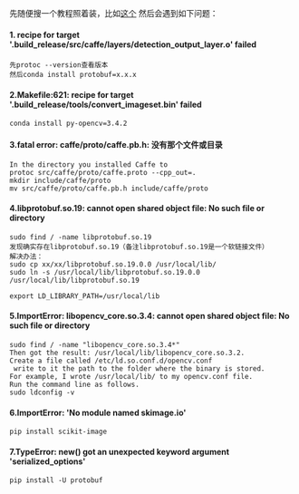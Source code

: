 
先随便搜一个教程照着装，比如[这个](https://blog.csdn.net/lukaslong/article/details/81390276)
然后会遇到如下问题：


#### 1. recipe for target '.build_release/src/caffe/layers/detection_output_layer.o' failed
```
先protoc --version查看版本
然后conda install protobuf=x.x.x 
```

#### 2.Makefile:621: recipe for target '.build_release/tools/convert_imageset.bin' failed
```
conda install py-opencv=3.4.2
```

#### 3.fatal error: caffe/proto/caffe.pb.h: 没有那个文件或目录
```
In the directory you installed Caffe to
protoc src/caffe/proto/caffe.proto --cpp_out=.
mkdir include/caffe/proto
mv src/caffe/proto/caffe.pb.h include/caffe/proto
```

#### 4.libprotobuf.so.19: cannot open shared object file: No such file or directory
```
sudo find / -name libprotobuf.so.19
发现确实存在libprotobuf.so.19（备注libprotobuf.so.19是一个软链接文件）
解决办法：
sudo cp xx/xx/libprotobuf.so.19.0.0 /usr/local/lib/
sudo ln -s /usr/local/lib/libprotobuf.so.19.0.0 /usr/local/lib/libprotobuf.so.19

export LD_LIBRARY_PATH=/usr/local/lib
```

#### 5.ImportError: libopencv_core.so.3.4: cannot open shared object file: No such file or directory
```
sudo find / -name "libopencv_core.so.3.4*"
Then got the result: /usr/local/lib/libopencv_core.so.3.2.
Create a file called /etc/ld.so.conf.d/opencv.conf 
 write to it the path to the folder where the binary is stored.
For example, I wrote /usr/local/lib/ to my opencv.conf file.
Run the command line as follows.
sudo ldconfig -v
```

#### 6.ImportError: 'No module named skimage.io'
```
pip install scikit-image
```

#### 7.TypeError: __new__() got an unexpected keyword argument 'serialized_options'
```
pip install -U protobuf
```
